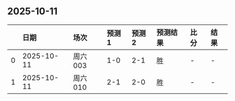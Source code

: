 

## 2025-10-11

|    | 日期         | 场次    | 预测1   | 预测2   | 预测结果   | 比分   | 结果   |
|---:|:-----------|:------|:------|:------|:-------|:-----|:-----|
|  0 | 2025-10-11 | 周六003 | 1-0   | 2-1   | 胜      | -    | -    |
|  1 | 2025-10-11 | 周六010 | 2-1   | 2-0   | 胜      | -    | -    |

